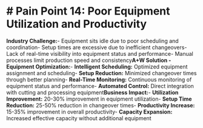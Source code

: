 # # Pain Point 14: Poor Equipment Utilization and Productivity

**Industry Challenge:**- Equipment sits idle due to poor scheduling and coordination- Setup times are excessive due to inefficient changeovers- Lack of real-time visibility into equipment status and performance- Manual processes limit production speed and consistency**A+W Solution - Equipment Optimization:**- **Intelligent Scheduling:** Optimized equipment assignment and scheduling- **Setup Reduction:** Minimized changeover times through better planning- **Real-Time Monitoring:** Continuous monitoring of equipment status and performance- **Automated Control:** Direct integration with cutting and processing equipment**Business Impact:**- **Utilization Improvement:** 20-30% improvement in equipment utilization- **Setup Time Reduction:** 25-50% reduction in changeover times- **Productivity Increase:** 15-35% improvement in overall productivity- **Capacity Expansion:** Increased effective capacity without additional equipment